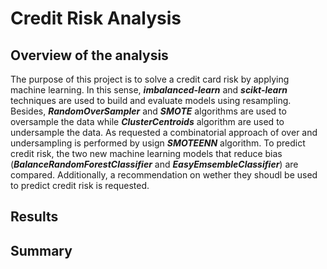 # Credit Risk Analysis

## Overview of the analysis
The purpose of this project is to solve a credit card risk by applying machine learning. 
In this sense, ***imbalanced-learn*** and ***scikt-learn*** techniques are used to build and evaluate models using resampling. 
Besides,  ***RandomOverSampler*** and ***SMOTE*** algorithms are used to oversample the data while ***ClusterCentroids*** algorithm are used to undersample the data. 
As requested a combinatorial approach of over and undersampling is performed by usign ***SMOTEENN*** algorithm. 
To predict credit risk, the two new machine learning models that reduce bias (***BalanceRandomForestClassifier*** and ***EasyEmsembleClassifier***) are compared. 
Additionally, a recommendation on wether they shoudl be used to predict credit risk is requested. 


## Results

## Summary